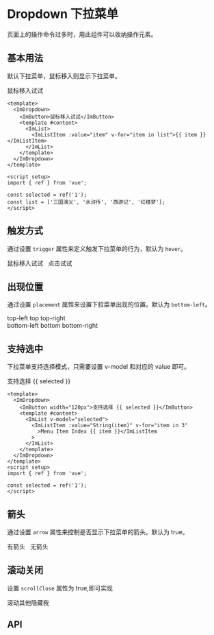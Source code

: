 # Dropdown 下拉菜单

页面上的操作命令过多时，用此组件可以收纳操作元素。

## 基本用法

默认下拉菜单，鼠标移入则显示下拉菜单。

<script setup>
import { ref } from 'vue'

const selected = ref('1')
const list = [
  '三国演义',
  '水浒传',
  '西游记',
  '红楼梦',
]
</script>

 <ImDropdown>
    <ImButton >鼠标移入试试</ImButton>
    <template #content>
      <ImList>
        <ImListItem :value="item" v-for="item in list"
          >{{ item }}</ImListItem
        >
      </ImList>
    </template>
  </ImDropdown>

```vue
<template>
  <ImDropdown>
    <ImButton>鼠标移入试试</ImButton>
    <template #content>
      <ImList>
        <ImListItem :value="item" v-for="item in list">{{ item }}</ImListItem>
      </ImList>
    </template>
  </ImDropdown>
</template>

<script setup>
import { ref } from 'vue';

const selected = ref('1');
const list = ['三国演义', '水浒传', '西游记', '红楼梦'];
</script>
```

## 触发方式

通过设置 `trigger` 属性来定义触发下拉菜单的行为，默认为 `hover`。

<ImDropdown style="margin-right:8px">
    <ImButton>鼠标移入试试</ImButton>
    <template #content>
      <ImList>
        <ImListItem :value="item" v-for="item in list">{{ item }}</ImListItem>
      </ImList>
    </template>
  </ImDropdown>

<ImDropdown trigger="click">
    <ImButton>点击试试</ImButton>
    <template #content>
      <ImList>
        <ImListItem :value="item" v-for="item in list">{{ item }}</ImListItem>
      </ImList>
    </template>
  </ImDropdown>

## 出现位置

通过设置 `placement` 属性来设置下拉菜单出现的位置。默认为 `bottom-left`。

<ImRow gutter="8">
  <ImDropdown placement="top-left">
    <ImButton  color="primary">top-left</ImButton>
    <template #content>
      <ImList>
        <ImListItem :value="item" v-for="item in list">{{ item }}</ImListItem>
      </ImList>
    </template>
</ImDropdown>
<ImDropdown placement="top">
    <ImButton  color="primary">top</ImButton>
    <template #content>
      <ImList>
        <ImListItem :value="item" v-for="item in list">{{ item }}</ImListItem>
      </ImList>
    </template>
</ImDropdown>
<ImDropdown placement="top-right">
    <ImButton  color="primary">top-right</ImButton>
    <template #content>
      <ImList>
        <ImListItem :value="item" v-for="item in list">{{ item }}</ImListItem>
      </ImList>
    </template>
</ImDropdown>
</ImRow>
<br />
<ImRow gutter="8">
  <ImDropdown placement="bottom-left">
    <ImButton  color="primary">bottom-left</ImButton>
    <template #content>
      <ImList>
        <ImListItem :value="String(item)" v-for="item in 3"
          >Menu Item Index {{ item }}</ImListItem
        >
      </ImList>
    </template>
</ImDropdown>
<ImDropdown placement="bottom">
    <ImButton  color="primary">bottom</ImButton>
    <template #content>
      <ImList>
        <ImListItem :value="String(item)" v-for="item in 3"
          >Menu Item Index {{ item }}</ImListItem
        >
      </ImList>
    </template>
</ImDropdown>
<ImDropdown placement="bottom-right">
    <ImButton  color="primary">bottom-right</ImButton>
    <template #content>
      <ImList>
        <ImListItem :value="String(item)" v-for="item in 3"
          >Menu Item Index {{ item }}</ImListItem
        >
      </ImList>
    </template>
</ImDropdown>
</ImRow>

## 支持选中

下拉菜单支持选择模式，只需要设置 v-model 和对应的 value 即可。

<ImDropdown >
    <ImButton width="120px">支持选择 {{ selected }}</ImButton>
    <template #content>
      <ImList v-model="selected">
        <ImListItem :value="String(item)" v-for="item in 3"
          >Menu Item Index {{ item }}</ImListItem
        >
      </ImList>
    </template>
</ImDropdown>

```vue
<template>
  <ImDropdown>
    <ImButton width="120px">支持选择 {{ selected }}</ImButton>
    <template #content>
      <ImList v-model="selected">
        <ImListItem :value="String(item)" v-for="item in 3"
          >Menu Item Index {{ item }}</ImListItem
        >
      </ImList>
    </template>
  </ImDropdown>
</template>
<script setup>
import { ref } from 'vue';

const selected = ref('1');
</script>
```

## 箭头

通过设置 `arrow` 属性来控制是否显示下拉菜单的箭头。默认为 true。

<ImDropdown arrow style="margin-right:8px;">
    <ImButton  color="primary">有箭头</ImButton>
    <template #content>
      <ImList>
        <ImListItem :value="item" v-for="item in list">{{ item }}</ImListItem>
      </ImList>
    </template>
</ImDropdown>

<ImDropdown :arrow="false">
    <ImButton  color="primary">无箭头</ImButton>
    <template #content>
      <ImList>
        <ImListItem :value="item" v-for="item in list">{{ item }}</ImListItem>
      </ImList>
    </template>
</ImDropdown>

## 滚动关闭

设置 `scrollClose` 属性为 true,即可实现

<ImDropdown trigger="click" scrollClose>
    <ImButton  color="primary">滚动其他隐藏我</ImButton>
    <template #content>
      <ImList>
        <ImListItem :value="item" v-for="item in list">{{ item }}</ImListItem>
      </ImList>
    </template>
</ImDropdown>

## API
